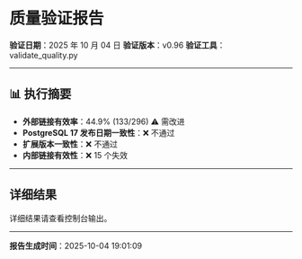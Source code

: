 # 质量验证报告

**验证日期**：2025 年 10 月 04 日 **验证版本**：v0.96 **验证工具**：validate_quality.py

---

## 📊 执行摘要

- **外部链接有效率**：44.9% (133/296) ⚠️ 需改进
- **PostgreSQL 17 发布日期一致性**：❌ 不通过
- **扩展版本一致性**：❌ 不通过
- **内部链接有效性**：❌ 15 个失效

---

## 详细结果

详细结果请查看控制台输出。

---

**报告生成时间**：2025-10-04 19:01:09
